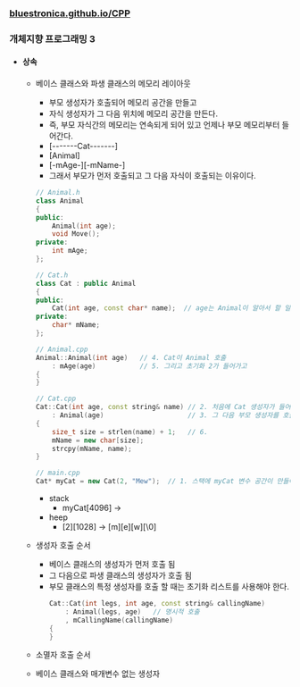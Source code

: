 ### [bluestronica.github.io/CPP](https://bluestronica.github.io/CPP)

### 개체지향 프로그래밍 3
- #### 상속
    - 베이스 클래스와 파생 클래스의 메모리 레이아웃
        - 부모 생성자가 호출되어 메모리 공간을 만들고
        - 자식 생성자가 그 다음 위치에 메모리 공간을 만든다.
        - 즉, 부모 자식간의 메모리는 연속되게 되어 있고 언제나 부모 메모리부터 들어간다.        
        - [-------Cat-------]
        - [Animal]
        - [-mAge-][-mName-]
        - 그래서 부모가 먼저 호출되고 그 다음 자식이 호출되는 이유이다.
        ```C++
        // Animal.h
        class Animal
        {
        public:
            Animal(int age);
            void Move();
        private:
            int mAge;
        };

        // Cat.h
        class Cat : public Animal
        {
        public:
            Cat(int age, const char* name);  // age는 Animal이 알아서 할 일, Cat은 nName만 신경 써주면 된다.
        private:
            char* mName;
        };
        ```
        ```C++
        // Animal.cpp
        Animal::Animal(int age)   // 4. Cat이 Animal 호출 
            : mAge(age)           // 5. 그리고 초기화 2가 들어가고
        {
        }

        // Cat.cpp
        Cat::Cat(int age, const string& name) // 2. 처음에 Cat 생성자가 들어온다 => new Cat(2, "Mew");
            : Animal(age)                     // 3. 그 다음 부모 생성자를 호출
        {
            size_t size = strlen(name) + 1;   // 6.
            mName = new char[size];
            strcpy(mName, name);
        }
        ```
        ```C++
        // main.cpp
        Cat* myCat = new Cat(2, "Mew");  // 1. 스택에 myCat 변수 공간이 만들어진다.
        ```
        - stack
            - myCat[4096] ->
        - heep
            - [2][1028] -> [m][e][w][\0]

    - 생성자 호출 순서
        - 베이스 클래스의 생성자가 먼저 호출 됨
        - 그 다음으로 파생 클래스의 생성자가 호출 됨
        - 부모 클래스의 특정 생성자를 호출 할 때는 초기화 리스트를 사용해야 한다.
            ```C++
            Cat::Cat(int legs, int age, const string& callingName)
                : Animal(legs, age)   // 명시적 호출
                , mCallingName(callingName)
            {                
            }
            ```
    - 소멸자 호출 순서
    - 베이스 클래스와 매개변수 없는 생성자